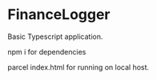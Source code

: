 # FinanceLogger
Basic Typescript application. 

npm i for dependencies

parcel index.html for running on local host.
